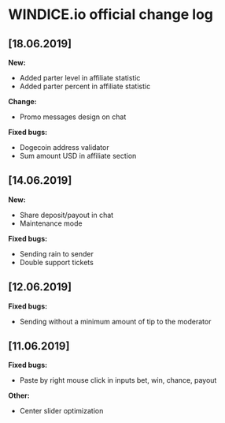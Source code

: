 # WINDICE.io official change log

## [18.06.2019]

**New:**
- Added parter level in affiliate statistic
- Added parter percent in affiliate statistic

**Change:**
- Promo messages design on chat

**Fixed bugs:**
- Dogecoin address validator
- Sum amount USD in affiliate section

## [14.06.2019]

**New:**
- Share deposit/payout in chat
- Maintenance mode

**Fixed bugs:**
- Sending rain to sender
- Double support tickets

## [12.06.2019]

**Fixed bugs:**
- Sending without a minimum amount of tip to the moderator

## [11.06.2019]

**Fixed bugs:**
- Paste by right mouse click in inputs bet, win, chance, payout

**Other:**
- Center slider optimization
